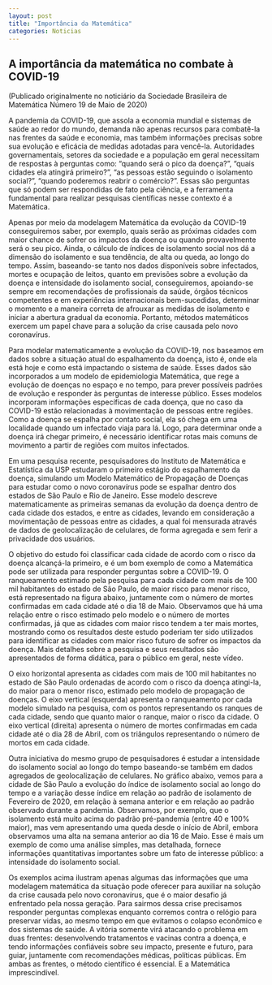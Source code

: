 ```yaml
---
layout: post
title: "Importância da Matemática"
categories: Noticias
---
```


## A importância da matemática no combate à COVID-19

(Publicado originalmente no noticiário da Sociedade Brasileira de Matemática Número 19 de Maio de 2020)

A pandemia da COVID-19, que assola a economia mundial e sistemas de saúde ao redor do mundo, demanda não apenas recursos para combatê-la nas frentes da saúde e economia, mas também informações precisas sobre sua evolução e eficácia de medidas adotadas para vencê-la. Autoridades governamentais, setores da sociedade e a população em geral necessitam de respostas à perguntas como: “quando será o pico da doença?”, “quais cidades ela atingirá primeiro?”, “as pessoas estão seguindo o isolamento social?”, “quando poderemos reabrir o comércio?”. Essas são perguntas que só podem ser respondidas de fato pela ciência, e a ferramenta fundamental para realizar pesquisas científicas nesse contexto é a Matemática.

Apenas por meio da modelagem Matemática da evolução da COVID-19 conseguiremos saber, por exemplo, quais serão as próximas cidades com maior chance de sofrer os impactos da doença ou quando provavelmente será o seu pico. Ainda, o cálculo de índices de isolamento social nos dá a dimensão do isolamento e sua tendência, de alta ou queda, ao longo do tempo. Assim, baseando-se tanto nos dados disponíveis sobre infectados, mortes e ocupação de leitos, quanto em previsões sobre a evolução da doença e intensidade do isolamento social, conseguiremos, apoiando-se sempre em recomendações de profissionais da saúde, órgãos técnicos competentes e em experiências internacionais bem-sucedidas, determinar o momento e a maneira correta de afrouxar as medidas de isolamento e iniciar a abertura gradual da economia. Portanto, métodos matemáticos exercem um papel chave para a solução da crise causada pelo novo coronavírus.

Para modelar matematicamente a evolução da COVID-19, nos baseamos em dados sobre a situação atual do espalhamento da doença, isto é, onde ela está hoje e como está impactando o sistema de saúde. Esses dados são incorporados a um modelo de epidemiologia Matemática, que rege a evolução de doenças no espaço e no tempo, para prever possíveis padrões de evolução e responder às perguntas de interesse público. Esses modelos incorporam informações específicas de cada doença, que no caso da COVID-19 estão relacionadas à movimentação de pessoas entre regiões. Como a doença se espalha por contato social, ela só chega em uma localidade quando um infectado viaja para lá. Logo, para determinar onde a doença irá chegar primeiro, é necessário identificar rotas mais comuns de movimento a partir de regiões com muitos infectados.

Em uma pesquisa recente, pesquisadores do Instituto de Matemática e Estatística da USP estudaram o primeiro estágio do espalhamento da doença, simulando um Modelo Matemático de Propagação de Doenças para estudar como o novo coronavírus pode se espalhar dentro dos estados de São Paulo e Rio de Janeiro. Esse modelo descreve matematicamente as primeiras semanas da evolução da doença dentro de cada cidade dos estados, e entre as cidades, levando em consideração a movimentação de pessoas entre as cidades, a qual foi mensurada através de dados de geolocalização de celulares, de forma agregada e sem ferir a privacidade dos usuários.

O objetivo do estudo foi classificar cada cidade de acordo com o risco da doença alcançá-la primeiro, e é um bom exemplo de como a Matemática pode ser utilizada para responder perguntas sobre a COVID-19. O ranqueamento estimado pela pesquisa para cada cidade com mais de 100 mil habitantes do estado de São Paulo, de maior risco para menor risco, está representado na figura abaixo, juntamente com o número de mortes confirmadas em cada cidade até o dia 18 de Maio. Observamos que há uma relação entre o risco estimado pelo modelo e o número de mortes confirmadas, já que as cidades com maior risco tendem a ter mais mortes, mostrando como os resultados deste estudo poderiam ter sido utilizados para identificar as cidades com maior risco futuro de sofrer os impactos da doença. Mais detalhes sobre a pesquisa e seus resultados são apresentados de forma didática, para o público em geral, neste vídeo.

O eixo horizontal apresenta as cidades com mais de 100 mil habitantes no estado de São Paulo ordenadas de acordo com o risco da doença atingi-la, do maior para o menor risco, estimado pelo modelo de propagação de doenças. O eixo vertical (esquerda) apresenta o ranqueamento por cada modelo simulado na pesquisa, com os pontos representando os ranques de cada cidade, sendo que quanto maior o ranque, maior o risco da cidade. O eixo vertical (direita) apresenta o número de mortes confirmadas em cada cidade até o dia 28 de Abril, com os triângulos representando o número de mortos em cada cidade.

Outra iniciativa do mesmo grupo de pesquisadores é estudar a intensidade do isolamento social ao longo do tempo baseando-se também em dados agregados de geolocalização de celulares. No gráfico abaixo, vemos para a cidade de São Paulo a evolução do índice de isolamento social ao longo do tempo e a variação desse índice em relação ao padrão de isolamento de Fevereiro de 2020, em relação à semana anterior e em relação ao padrão observado durante a pandemia. Observamos, por exemplo, que o isolamento está muito acima do padrão pré-pandemia (entre 40 e 100% maior), mas vem apresentando uma queda desde o início de Abril, embora observamos uma alta na semana anterior ao dia 16 de Maio. Esse é mais um exemplo de como uma análise simples, mas detalhada, fornece informações quantitativas importantes sobre um fato de interesse público: a intensidade do isolamento social.

Os exemplos acima ilustram apenas algumas das informações que uma modelagem matemática da situação pode oferecer para auxiliar na solução da crise causada pelo novo coronavírus, que é o maior desafio já enfrentado pela nossa geração. Para sairmos dessa crise precisamos responder perguntas complexas enquanto corremos contra o relógio para preservar vidas, ao mesmo tempo em que evitamos o colapso econômico e dos sistemas de saúde. A vitória somente virá atacando o problema em duas frentes: desenvolvendo tratamentos e vacinas contra a doença, e tendo informações confiáveis sobre seu impacto, presente e futuro, para guiar, juntamente com recomendações médicas, políticas públicas. Em ambas as frentes, o método científico é essencial. E a Matemática imprescindível.